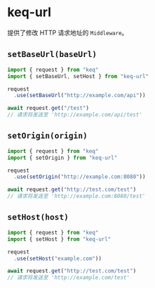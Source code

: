 # keq-url

提供了修改 HTTP 请求地址的 `Middleware`。

## `setBaseUrl(baseUrl)`

<!-- prettier-ignore -->
```typescript
import { request } from "keq"
import { setBaseUrl, setHost } from "keq-url"

request
  .use(setBaseUrl("http://example.com/api"))

await request.get("/test")
// 请求将发送至 'http://example.com/api/test'
```

## `setOrigin(origin)`

<!-- prettier-ignore -->
```typescript
import { request } from "keq"
import { setOrigin } from "keq-url"

request
  .use(setOrigin("http://example.com:8080"))

await request.get("http://test.com/test")
// 请求将发送至 'http://example.com:8080/test'
```

## `setHost(host)`

<!-- prettier-ignore -->
```typescript
import { request } from "keq"
import { setHost } from "keq-url"

request
  .use(setHost("example.com"))

await request.get("http://test.com/test")
// 请求将发送至 'http://example.com/test'
```
